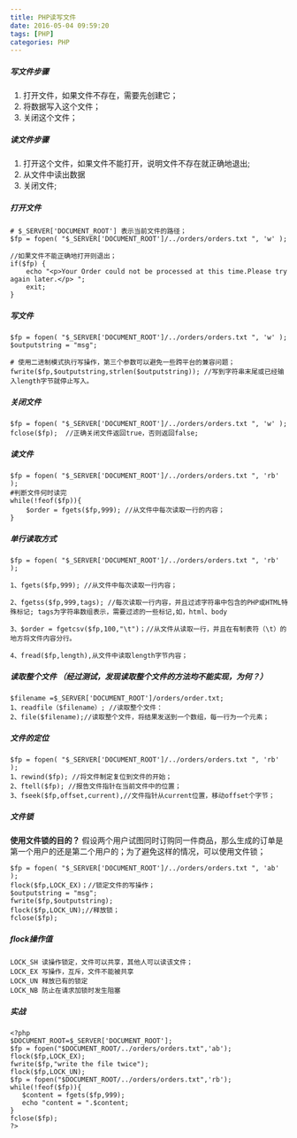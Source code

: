 ```yaml
---
title: PHP读写文件
date: 2016-05-04 09:59:20
tags: [PHP]
categories: PHP
---
```

##### 写文件步骤
1. 打开文件，如果文件不存在，需要先创建它；
2. 将数据写入这个文件；
3. 关闭这个文件；

##### 读文件步骤
1. 打开这个文件，如果文件不能打开，说明文件不存在就正确地退出;
2. 从文件中读出数据
3. 关闭文件;

##### 打开文件
```
# $_SERVER['DOCUMENT_ROOT'] 表示当前文件的路径；
$fp = fopen( "$_SERVER['DOCUMENT_ROOT']/../orders/orders.txt ", 'w' ); 

//如果文件不能正确地打开则退出；
if($fp) {
	echo "<p>Your Order could not be processed at this time.Please try again later.</p> ";
    exit;
}
```

##### 写文件
```
$fp = fopen( "$_SERVER['DOCUMENT_ROOT']/../orders/orders.txt ", 'w' ); 
$outputstring = "msg";

# 使用二进制模式执行写操作，第三个参数可以避免一些跨平台的兼容问题；
fwrite($fp,$outputstring,strlen($outputstring)); //写到字符串末尾或已经输入length字节就停止写入。
```
##### 关闭文件
```
$fp = fopen( "$_SERVER['DOCUMENT_ROOT']/../orders/orders.txt ", 'w' );
fclose($fp);  //正确关闭文件返回true，否则返回false;
```
##### 读文件
```
$fp = fopen( "$_SERVER['DOCUMENT_ROOT']/../orders/orders.txt ", 'rb' );
#判断文件何时读完
while(!feof($fp)){
	$order = fgets($fp,999); //从文件中每次读取一行的内容；
}
```
##### 单行读取方式
```
$fp = fopen( "$_SERVER['DOCUMENT_ROOT']/../orders/orders.txt ", 'rb' );

1、fgets($fp,999); //从文件中每次读取一行内容；

2、fgetss($fp,999,tags); //每次读取一行内容，并且过滤字符串中包含的PHP或HTML特殊标记; tags为字符串数组表示，需要过滤的一些标记,如，html、body

3、$order = fgetcsv($fp,100,"\t")；//从文件从读取一行，并且在有制表符（\t）的地方将文件内容分行。

4、fread($fp,length),从文件中读取length字节内容；
```
##### 读取整个文件 （经过测试，发现读取整个文件的方法均不能实现，为何？）
```
$filename =$_SERVER['DOCUMENT_ROOT']/orders/order.txt;
1、readfile（$filename）; //读取整个文件：
2、file($filename);//读取整个文件，将结果发送到一个数组，每一行为一个元素；
```
##### 文件的定位
```
$fp = fopen( "$_SERVER['DOCUMENT_ROOT']/../orders/orders.txt ", 'rb' );
1、rewind($fp); //将文件制定复位到文件的开始；
2、ftell($fp); //报告文件指针在当前文件中的位置；
3、fseek($fp,offset,current),//文件指针从current位置，移动offset个字节；
```
##### 文件锁
**使用文件锁的目的？**
假设两个用户试图同时订购同一件商品，那么生成的订单是第一个用户的还是第二个用户的；为了避免这样的情况，可以使用文件锁；
```
$fp = fopen( "$_SERVER['DOCUMENT_ROOT']/../orders/orders.txt ", 'ab' );
flock($fp,LOCK_EX)；//锁定文件的写操作；
$outputstring = "msg";
fwrite($fp,$outputstring);
flock($fp,LOCK_UN);//释放锁；
fclose($fp);
```
##### flock操作值
```
LOCK_SH 读操作锁定，文件可以共享，其他人可以读该文件；
LOCK_EX 写操作，互斥，文件不能被共享
LOCK_UN 释放已有的锁定
LOCK_NB 防止在请求加锁时发生阻塞
```
##### 实战
```
<?php
$DOCUMENT_ROOT=$_SERVER['DOCUMENT_ROOT'];
$fp = fopen("$DOCUMENT_ROOT/../orders/orders.txt",'ab');
flock($fp,LOCK_EX);
fwrite($fp,"write the file twice");
flock($fp,LOCK_UN);
$fp = fopen("$DOCUMENT_ROOT/../orders/orders.txt",'rb');
while(!feof($fp)){
   $content = fgets($fp,999);
   echo "content = ".$content;
}
fclose($fp);
?>
```
